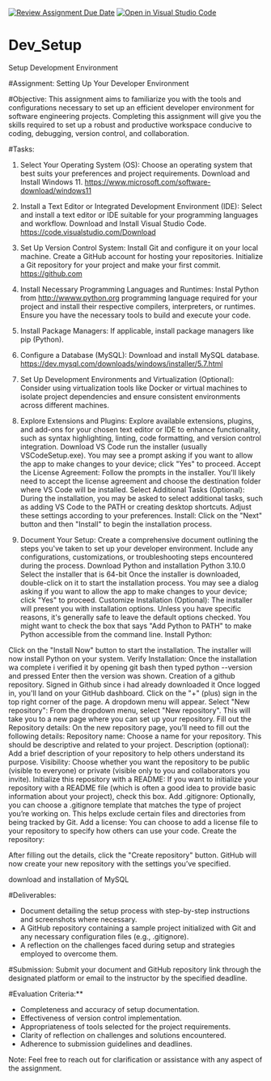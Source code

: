 [![Review Assignment Due Date](https://classroom.github.com/assets/deadline-readme-button-22041afd0340ce965d47ae6ef1cefeee28c7c493a6346c4f15d667ab976d596c.svg)](https://classroom.github.com/a/vbnbTt5m)
[![Open in Visual Studio Code](https://classroom.github.com/assets/open-in-vscode-2e0aaae1b6195c2367325f4f02e2d04e9abb55f0b24a779b69b11b9e10269abc.svg)](https://classroom.github.com/online_ide?assignment_repo_id=15280052&assignment_repo_type=AssignmentRepo)
# Dev_Setup
Setup Development Environment

#Assignment: Setting Up Your Developer Environment

#Objective:
This assignment aims to familiarize you with the tools and configurations necessary to set up an efficient developer environment for software engineering projects. Completing this assignment will give you the skills required to set up a robust and productive workspace conducive to coding, debugging, version control, and collaboration.

#Tasks:

1. Select Your Operating System (OS):
   Choose an operating system that best suits your preferences and project requirements. Download and Install Windows 11. https://www.microsoft.com/software-download/windows11

2. Install a Text Editor or Integrated Development Environment (IDE):
   Select and install a text editor or IDE suitable for your programming languages and workflow. Download and Install Visual Studio Code. https://code.visualstudio.com/Download
3. Set Up Version Control System:
   Install Git and configure it on your local machine. Create a GitHub account for hosting your repositories. Initialize a Git repository for your project and make your first commit. https://github.com

4. Install Necessary Programming Languages and Runtimes:
  Instal Python from http://wwww.python.org programming language required for your project and install their respective compilers, interpreters, or runtimes. Ensure you have the necessary tools to build and execute your code.

5. Install Package Managers:
   If applicable, install package managers like pip (Python).

6. Configure a Database (MySQL):
   Download and install MySQL database. https://dev.mysql.com/downloads/windows/installer/5.7.html

7. Set Up Development Environments and Virtualization (Optional):
   Consider using virtualization tools like Docker or virtual machines to isolate project dependencies and ensure consistent environments across different machines.

8. Explore Extensions and Plugins:
   Explore available extensions, plugins, and add-ons for your chosen text editor or IDE to enhance functionality, such as syntax highlighting, linting, code formatting, and version control integration.
Download VS Code
 run the installer (usually VSCodeSetup.exe).
You may see a prompt asking if you want to allow the app to make changes to your device; click "Yes" to proceed.
Accept the License Agreement:
Follow the prompts in the installer. You'll likely need to accept the license agreement and choose the destination folder where VS Code will be installed.
Select Additional Tasks (Optional):
During the installation, you may be asked to select additional tasks, such as adding VS Code to the PATH or creating desktop shortcuts. Adjust these settings according to your preferences.
Install:
Click on the "Next" button and then "Install" to begin the installation process.

9. Document Your Setup:
    Create a comprehensive document outlining the steps you've taken to set up your developer environment. Include any configurations, customizations, or troubleshooting steps encountered during the process. Download Python and installation Python 3.10.0
Select the installer that is 64-bit
Once the installer is downloaded, double-click on it to start the installation process.
You may see a dialog asking if you want to allow the app to make changes to your device; click "Yes" to proceed.
Customize Installation (Optional):
The installer will present you with installation options. Unless you have specific reasons, it's generally safe to leave the default options checked.
You might want to check the box that says "Add Python to PATH" to make Python accessible from the command line.
Install Python:

Click on the "Install Now" button to start the installation.
The installer will now install Python on your system.
Verify Installation:
Once the installation wa complete i verified it by opening git bash then typed python --version and pressed Enter then the version was shown.
Creation of a github repository.
Signed in Github since i had already downloaded it
Once logged in, you'll land on your GitHub dashboard.
Click on the "+" (plus) sign in the top right corner of the page. A dropdown menu will appear.
Select "New repository":
From the dropdown menu, select "New repository". This will take you to a new page where you can set up your repository.
Fill out the Repository details:
On the new repository page, you’ll need to fill out the following details:
Repository name: Choose a name for your repository. This should be descriptive and related to your project.
Description (optional): Add a brief description of your repository to help others understand its purpose.
Visibility: Choose whether you want the repository to be public (visible to everyone) or private (visible only to you and collaborators you invite).
Initialize this repository with a README: If you want to initialize your repository with a README file (which is often a good idea to provide basic information about your project), check this box.
Add .gitignore: Optionally, you can choose a .gitignore template that matches the type of project you’re working on. This helps exclude certain files and directories from being tracked by Git.
Add a license: You can choose to add a license file to your repository to specify how others can use your code.
Create the repository:

After filling out the details, click the "Create repository" button. GitHub will now create your new repository with the settings you’ve specified.

download and installation of MySQL




#Deliverables:
- Document detailing the setup process with step-by-step instructions and screenshots where necessary.
- A GitHub repository containing a sample project initialized with Git and any necessary configuration files (e.g., .gitignore).
- A reflection on the challenges faced during setup and strategies employed to overcome them.

#Submission:
Submit your document and GitHub repository link through the designated platform or email to the instructor by the specified deadline.

#Evaluation Criteria:**
- Completeness and accuracy of setup documentation.
- Effectiveness of version control implementation.
- Appropriateness of tools selected for the project requirements.
- Clarity of reflection on challenges and solutions encountered.
- Adherence to submission guidelines and deadlines.

Note: Feel free to reach out for clarification or assistance with any aspect of the assignment.
